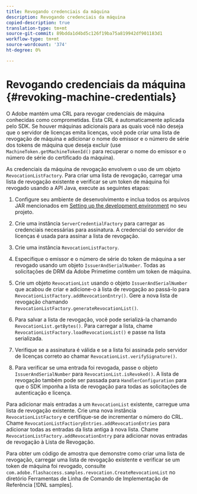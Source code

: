 ```yaml
---
title: Revogando credenciais da máquina
description: Revogando credenciais da máquina
copied-description: true
translation-type: tm+mt
source-git-commit: 89bdda1d4bd5c126f19ba75a819942df901183d1
workflow-type: tm+mt
source-wordcount: '374'
ht-degree: 0%

---
```



# Revogando credenciais da máquina {#revoking-machine-credentials}

O Adobe mantém uma CRL para revogar credenciais de máquina conhecidas como comprometidas. Esta CRL é automaticamente aplicada pelo SDK. Se houver máquinas adicionais para as quais você não deseja que o servidor de licenças emita licenças, você pode criar uma lista de revogação de máquina e adicionar o nome do emissor e o número de série dos tokens de máquina que deseja excluir (use `MachineToken.getMachineTokenId()` para recuperar o nome do emissor e o número de série do certificado da máquina).

As credenciais da máquina de revogação envolvem o uso de um objeto `RevocationListFactory`. Para criar uma lista de revogação, carregar uma lista de revogação existente e verificar se um token de máquina foi revogado usando a API Java, execute as seguintes etapas:

1. Configure seu ambiente de desenvolvimento e inclua todos os arquivos JAR mencionados em [Setting up the development environment](../../protecting-content/setting-up-the-sdk/setup-dev-env.md) no seu projeto.
1. Crie uma instância `ServerCredentialFactory` para carregar as credenciais necessárias para assinatura. A credencial do servidor de licenças é usada para assinar a lista de revogação.
1. Crie uma instância `RevocationListFactory`.
1. Especifique o emissor e o número de série do token de máquina a ser revogado usando um objeto `IssuerAndSerialNumber`. Todas as solicitações de DRM da Adobe Primetime contêm um token de máquina.
1. Crie um objeto `RevocationList` usando o objeto `IssuerAndSerialNumber` que acabou de criar e adicione-o à lista de revogação ao passá-lo para `RevocationListFactory.addRevocationEntry()`. Gere a nova lista de revogação chamando `RevocationListFactory.generateRevocationList()`.

1. Para salvar a lista de revogação, você pode serializá-la chamando `RevocationList.getBytes()`. Para carregar a lista, chame `RevocationListFactory.loadRevocationList()` e passe na lista serializada.

1. Verifique se a assinatura é válida e se a lista foi assinada pelo servidor de licenças correto ao chamar `RevocationList.verifySignature()`.
1. Para verificar se uma entrada foi revogada, passe o objeto `IssuerAndSerialNumber` para `RevocationList.isRevoked()`. A lista de revogação também pode ser passada para `HandlerConfiguration` para que o SDK imponha a lista de revogação para todas as solicitações de autenticação e licença.

Para adicionar mais entradas a um `RevocationList` existente, carregue uma lista de revogação existente. Crie uma nova instância `RevocationListFactory` e certifique-se de incrementar o número do CRL. Chame `RevocationListFactioryEntries.addRevocationEntries` para adicionar todas as entradas da lista antiga à nova lista. Chame `RevocationListFactory.addRevocationEntry` para adicionar novas entradas de revogação à Lista de Revogação.

Para obter um código de amostra que demonstre como criar uma lista de revogação, carregar uma lista de revogação existente e verificar se um token de máquina foi revogado, consulte `com.adobe.flashaccess.samples.revocation.CreateRevocationList` no diretório Ferramentas de Linha de Comando de Implementação de Referência [!DNL samples].
